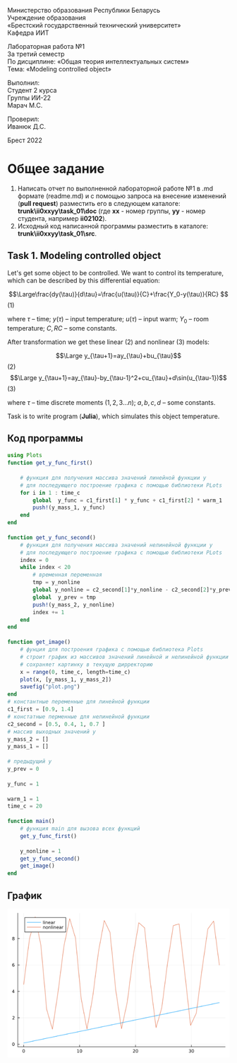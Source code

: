 Министерство образования Республики Беларусь <br/>
Учреждение образования <br/>
«Брестский государственный технический университет» <br/>
Кафедра ИИТ <br/>

Лабораторная работа №1 <br/>
За третий семестр <br/>
По дисциплине: «Общая теория интеллектуальных систем» <br/>
Тема: «Modeling controlled object» <br/>

Выполнил: <br/>
Студент 2 курса <br/>
Группы ИИ-22 <br/>
Марач М.С. <br/>

Проверил: <br/>
Иванюк Д.С. <br/>

Брест 2022 <br/>

# Общее задание #
1. Написать отчет по выполненной лабораторной работе №1 в .md формате (readme.md) и с помощью запроса на внесение изменений (**pull request**) разместить его в следующем каталоге: **trunk\ii0xxyy\task_01\doc** (где **xx** - номер группы, **yy** - номер студента, например **ii02102**).
2. Исходный код написанной программы разместить в каталоге: **trunk\ii0xxyy\task_01\src**.

## Task 1. Modeling controlled object ##
Let's get some object to be controlled. We want to control its temperature, which can be described by this differential equation:

$$\Large\frac{dy(\tau)}{d\tau}=\frac{u(\tau)}{C}+\frac{Y_0-y(\tau)}{RC} $$ (1)

where $\tau$ – time; $y(\tau)$ – input temperature; $u(\tau)$ – input warm; $Y_0$ – room temperature; $C,RC$ – some constants.

After transformation we get these linear (2) and nonlinear (3) models:

$$\Large y_{\tau+1}=ay_{\tau}+bu_{\tau}$$ (2)
$$\Large y_{\tau+1}=ay_{\tau}-by_{\tau-1}^2+cu_{\tau}+d\sin(u_{\tau-1})$$ (3)

where $\tau$ – time discrete moments ($1,2,3{\dots}n$); $a,b,c,d$ – some constants.

Task is to write program (**Julia**), which simulates this object temperature.


## Код программы ##

~~~julia
using Plots
function get_y_func_first()
    
    # функция для получения массива значений линейной функции y
    # для последующего построение графика с помощью библиотеки PLots
    for i in 1 : time_c  
        global  y_func = c1_first[1] * y_func + c1_first[2] * warm_1
        push!(y_mass_1, y_func) 
    end  
end

function get_y_func_second()
    # функция для получения массива значений нелинейной функции y
    # для последующего построение графика с помощью библиотеки PLots
    index = 0     
    while index < 20
        # временная переменная
        tmp = y_nonline
        global y_nonline = c2_second[1]*y_nonline - c2_second[2]*y_prev^2 + c2_second[3]*warm_1 + c2_second[4]*sin(warm_1) 
        global  y_prev = tmp
        push!(y_mass_2, y_nonline)
        index += 1
    end
end

function get_image()
    # фунция для построения графика с помощью библиотека Plots
    # строит график из массивов значений линейной и нелинейной функции
    # сохраняет картинку в текущую дирректорию
    x = range(0, time_c, length=time_c)
    plot(x, [y_mass_1, y_mass_2])
    savefig("plot.png")
end
# константные переменные для линейной функции
c1_first = [0.9, 1.4]
# констатные перменные для нелинейной функции
c2_second = [0.5, 0.4, 1, 0.7 ]
# массив выходных значений y
y_mass_2 = []
y_mass_1 = []

# предыдущий у 
y_prev = 0

y_func = 1 

warm_1 = 1
time_c = 20

function main()
    # функция main для вызова всех функций
    get_y_func_first()

    y_nonline = 1
    get_y_func_second()
    get_image()    
end
~~~

## График ##

![график](/trunk/ii02219/task_01/doc/plot.png)

